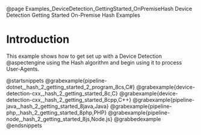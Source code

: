 @page Examples_DeviceDetection_GettingStarted_OnPremiseHash Device Detection Getting Started On-Premise Hash Examples

# Introduction

This example shows how to get set up with a Device Detection @aspectengine using the Hash algorithm
and begin using it to process User-Agents.

@startsnippets
@grabexample{pipeline-dotnet,_hash_2_getting_started_2_program_8cs,C#}
@grabexample{device-detection-cxx,_hash_2_getting_started_8c,C}
@grabexample{device-detection-cxx,_hash_2_getting_started_8cpp,C++}
@grabexample{pipeline-java,_hash_2_getting_started_8java,Java}
@grabexample{pipeline-php,_hash_2_getting_started_8php,PHP}
@grabexample{pipeline-node,_hash_2_getting_started_8js,Node.js}
@grabbedexample
@endsnippets
